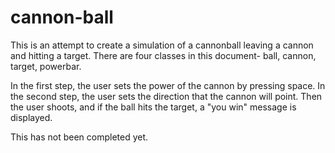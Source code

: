 # cannon-ball

This is an attempt to create a simulation of a cannonball leaving a cannon and hitting a target. There are four classes in this document- ball, cannon, target, powerbar.

In the first step, the user sets the power of the cannon by pressing space. 
In the second step, the user sets the direction that the cannon will point.
Then the user shoots, and if the ball hits the target, a "you win" message is displayed.

This has not been completed yet.
